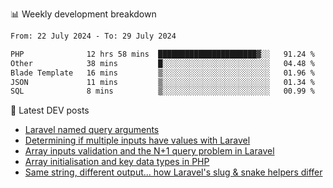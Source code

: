 📊 Weekly development breakdown
<!--START_SECTION:waka-->

```txt
From: 22 July 2024 - To: 29 July 2024

PHP              12 hrs 58 mins  ██████████████████████▓░░   91.24 %
Other            38 mins         █░░░░░░░░░░░░░░░░░░░░░░░░   04.48 %
Blade Template   16 mins         ▒░░░░░░░░░░░░░░░░░░░░░░░░   01.96 %
JSON             11 mins         ▒░░░░░░░░░░░░░░░░░░░░░░░░   01.34 %
SQL              8 mins          ▒░░░░░░░░░░░░░░░░░░░░░░░░   00.99 %
```

<!--END_SECTION:waka-->

📕 Latest DEV posts
<!-- BLOG-POST-LIST:START -->
- [Laravel named query arguments](https://dev.to/michaelvickersuk/laravel-named-query-arguments-28kd)
- [Determining if multiple inputs have values with Laravel](https://dev.to/michaelvickersuk/determining-if-multiple-inputs-have-values-with-laravel-km6)
- [Array inputs validation and the N+1 query problem in Laravel](https://dev.to/michaelvickersuk/array-inputs-validation-and-the-n1-query-problem-in-laravel-2agb)
- [Array initialisation and key data types in PHP](https://dev.to/michaelvickersuk/array-initialisation-and-key-data-types-in-php-1e5b)
- [Same string, different output... how Laravel&#39;s slug &amp; snake helpers differ](https://dev.to/michaelvickersuk/same-string-different-output-how-laravels-slug-snake-helpers-differ-1ccj)
<!-- BLOG-POST-LIST:END -->
